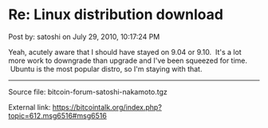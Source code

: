 # Re: Linux distribution download

Post by: satoshi on July 29, 2010, 10:17:24 PM

Yeah, acutely aware that I should have stayed on 9.04 or 9.10. &nbsp;It's a lot more work to downgrade than upgrade and I've been squeezed for time. &nbsp;Ubuntu is the most popular distro, so I'm staying with that.

---

Source file: bitcoin-forum-satoshi-nakamoto.tgz

External link: https://bitcointalk.org/index.php?topic=612.msg6516#msg6516
